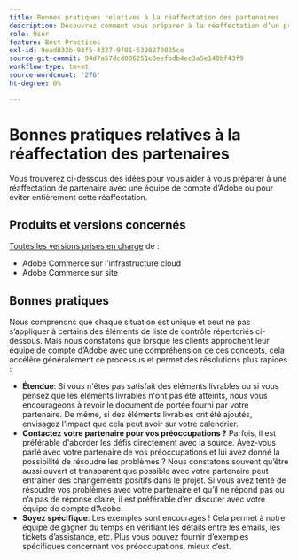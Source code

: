 ```yaml
---
title: Bonnes pratiques relatives à la réaffectation des partenaires
description: Découvrez comment vous préparer à la réaffectation d’un problème de partenaire avec une équipe de compte d’Adobe d’Adobe ou comment éviter une réaffectation.
role: User
feature: Best Practices
exl-id: 9ead032b-93f5-4327-9f01-5320270025ce
source-git-commit: 94d7a57dcd006251e8eefbdb4ec3a5e140bf43f9
workflow-type: tm+mt
source-wordcount: '276'
ht-degree: 0%

---
```


# Bonnes pratiques relatives à la réaffectation des partenaires

Vous trouverez ci-dessous des idées pour vous aider à vous préparer à une réaffectation de partenaire avec une équipe de compte d’Adobe ou pour éviter entièrement cette réaffectation.

## Produits et versions concernés

[Toutes les versions prises en charge](../../../release/versions.md) de :

* Adobe Commerce sur l’infrastructure cloud
* Adobe Commerce sur site

## Bonnes pratiques

Nous comprenons que chaque situation est unique et peut ne pas s’appliquer à certains des éléments de liste de contrôle répertoriés ci-dessous. Mais nous constatons que lorsque les clients approchent leur équipe de compte d’Adobe avec une compréhension de ces concepts, cela accélère généralement ce processus et permet des résolutions plus rapides :

* **Étendue**: Si vous n&#39;êtes pas satisfait des éléments livrables ou si vous pensez que les éléments livrables n&#39;ont pas été atteints, nous vous encourageons à revoir le document de portée fourni par votre partenaire. De même, si des éléments livrables ont été ajoutés, envisagez l’impact que cela peut avoir sur votre calendrier.
* **Contactez votre partenaire pour vos préoccupations ?** Parfois, il est préférable d&#39;aborder les défis directement avec la source. Avez-vous parlé avec votre partenaire de vos préoccupations et lui avez donné la possibilité de résoudre les problèmes ? Nous constatons souvent qu’être aussi ouvert et transparent que possible avec votre partenaire peut entraîner des changements positifs dans le projet. Si vous avez tenté de résoudre vos problèmes avec votre partenaire et qu’il ne répond pas ou n’a pas de réponse claire, il est préférable d’en discuter avec votre équipe de compte d’Adobe.
* **Soyez spécifique**: Les exemples sont encouragés ! Cela permet à notre équipe de gagner du temps en vérifiant les détails entre les emails, les tickets d’assistance, etc. Plus vous pouvez fournir d’exemples spécifiques concernant vos préoccupations, mieux c’est.
